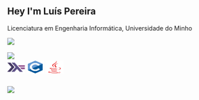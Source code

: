 ## Hey I'm Luís Pereira
Licenciatura em Engenharia Informática, 
Universidade do Minho 

  <p float="left">
  <a href="https://github.com/lumafepe">
  <img src="https://github-readme-stats.vercel.app/api?username=lumafepe&show_icons=true&theme=dracula&include_all_commits=true&count_private=tru" height="180em"/>
    </div>
  </a>
</p>
  
  
<div align="left">
  <a href="https://github.com/lumafepe">
  <img height="141em" src="https://github-readme-stats.vercel.app/api/top-langs/?username=lumafepe&layout=compact&langs_count=7&theme=dracula"/>
</a>
    </div>
  
  
  
  <div style="display: inline_block"><pt>
  <img align="center" alt="luis-haskell" height="30" width="40" src="https://raw.githubusercontent.com/devicons/devicon/master/icons/haskell/haskell-original.svg">
  <img align="center" alt="luis-c" height="30" width="40" src="https://raw.githubusercontent.com/devicons/devicon/master/icons/c/c-original.svg">
  <img align="center" alt="luis-java" height="30" width="40" src="https://raw.githubusercontent.com/devicons/devicon/master/icons/java/java-plain.svg">
  </div>
  
  ##
 
<div> 
  <a href = "mailto:lumafepe@gmai.com"><img src="https://img.shields.io/badge/-Gmail-%23333?style=for-the-badge&logo=gmail&logoColor=white" target="_blank"></a>
</div>

